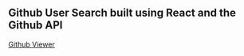 ## Github User Search built using React and the Github API
[Github Viewer](https://oppenheimer1.github.io/react-githubviewer-app/)
